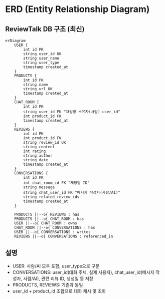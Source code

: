 # ERD (Entity Relationship Diagram)

## ReviewTalk DB 구조 (최신)

```mermaid
erDiagram
    USER {
        int id PK
        string user_id UK
        string user_name
        string user_type
        timestamp created_at
    }
    PRODUCTS {
        int id PK
        string name
        string url UK
        timestamp created_at
    }
    CHAT_ROOM {
        int id PK
        string user_id FK "채팅방 소유자(사람) user_id"
        int product_id FK
        timestamp created_at
    }
    REVIEWS {
        int id PK
        int product_id FK
        string review_id UK
        string content
        int rating
        string author
        string date
        timestamp created_at
    }
    CONVERSATIONS {
        int id PK
        int chat_room_id FK "채팅방 ID"
        string message
        string chat_user_id FK "메시지 작성자(사람/AI)"
        string related_review_ids
        timestamp created_at
    }

    PRODUCTS ||--o{ REVIEWS : has
    PRODUCTS ||--o{ CHAT_ROOM : has
    USER ||--o{ CHAT_ROOM : owns
    CHAT_ROOM ||--o{ CONVERSATIONS : has
    USER ||--o{ CONVERSATIONS : writes
    REVIEWS ||--o{ CONVERSATIONS : referenced_in
```

## 설명
- USER: 사람/AI 모두 포함, user_type으로 구분
- CONVERSATIONS: user_id(대화 주체, 실제 사용자), chat_user_id(메시지 작성자, 사람/AI), 관련 리뷰 ID, 생성일 등 저장
- PRODUCTS, REVIEWS: 기존과 동일
- user_id + product_id 조합으로 대화 캐시 및 조회 